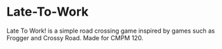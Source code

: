 # Late-To-Work
Late To Work! is a simple road crossing game inspired by games such as Frogger and Crossy Road. Made for CMPM 120.
